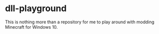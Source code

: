 # dll-playground
This is nothing more than a repository for me to play around with modding Minecraft for Windows 10.

